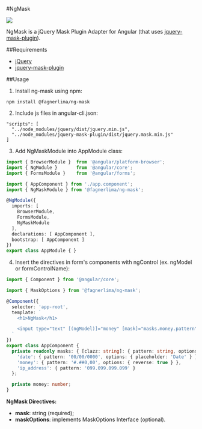 #NgMask

[![](https://img.shields.io/badge/npm-v1.0.3-brightgreen.svg)](https://www.npmjs.com/package/@fagnerlima/ng-mask)

NgMask is a jQuery Mask Plugin Adapter for Angular
(that uses [jquery-mask-plugin](https://github.com/igorescobar/jQuery-Mask-Plugin)).

##Requirements

* [jQuery](https://www.npmjs.com/package/jquery)
* [jquery-mask-plugin](https://www.npmjs.com/package/jquery-mask-plugin)

##Usage

1. Install ng-mask using npm:

```
npm install @fagnerlima/ng-mask
```

2. Include js files in angular-cli.json:

```
"scripts": [
  "../node_modules/jquery/dist/jquery.min.js",
  "../node_modules/jquery-mask-plugin/dist/jquery.mask.min.js"
]
```

3. Add NgMaskModule into AppModule class:

```typescript
import { BrowserModule }  from '@angular/platform-browser';
import { NgModule }       from '@angular/core';
import { FormsModule }    from '@angular/forms';

import { AppComponent } from './app.component';
import { NgMaskModule } from '@fagnerlima/ng-mask';

@NgModule({
  imports: [
    BrowserModule,
    FormsModule,
    NgMaskModule
  ],
  declarations: [ AppComponent ],
  bootstrap: [ AppComponent ]
})
export class AppModule { }
```

4. Insert the directives in form's components with ngControl (ex. ngModel or formControlName):

```typescript
import { Component } from '@angular/core';

import { MaskOptions } from '@fagnerlima/ng-mask';

@Component({
  selector: 'app-root',
  template: `
    <h1>NgMask</h1>

    <input type="text" [(ngModel)]="money" [mask]="masks.money.pattern" [maskOptions]="masks.money.options" />
  `
})
export class AppComponent {
  private readonly masks: { [clazz: string]: { pattern: string, options?: MaskOptions } } = {
    'date': { pattern: '00/00/0000', options: { placeholder: 'Date' } },
    'money': { pattern: '#.##0,00', options: { reverse: true } },
    'ip_address': { pattern: '099.099.099.099' }
  };

  private money: number;
}
```

**NgMask Directives:**

* **mask**: string (required);
* **maskOptions**: implements MaskOptions Interface (optional).